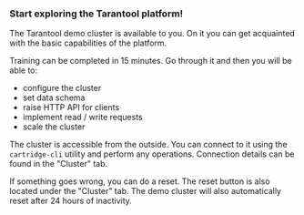 ### Start exploring the Tarantool platform!

The Tarantool demo cluster is available to you. On it you can get acquainted with the basic capabilities of the platform.

Training can be completed in 15 minutes. Go through it and then you will be able to:

* configure the cluster
* set data schema
* raise HTTP API for clients
* implement read / write requests
* scale the cluster

The cluster is accessible from the outside. You can connect to it using the `cartridge-cli` utility and perform any operations.
Connection details can be found in the "Cluster" tab.

If something goes wrong, you can do a reset. The reset button is also located under the "Cluster" tab. The demo cluster will also automatically reset after 24 hours of inactivity.